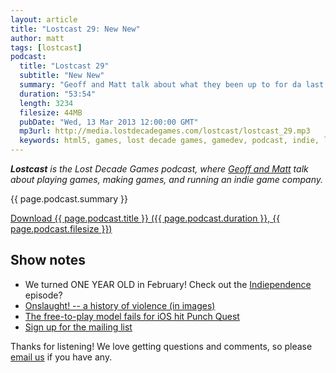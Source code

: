 ```yaml
---
layout: article
title: "Lostcast 29: New New"
author: matt
tags: [lostcast]
podcast:
  title: "Lostcast 29"
  subtitle: "New New"
  summary: "Geoff and Matt talk about what they been up to for da last 2 months?!"
  duration: "53:54"
  length: 3234
  filesize: 44MB
  pubDate: "Wed, 13 Mar 2013 12:00:00 GMT"
  mp3url: http://media.lostdecadegames.com/lostcast/lostcast_29.mp3
  keywords: html5, games, lost decade games, gamedev, podcast, indie, lostcast
---
```

_**Lostcast** is the Lost Decade Games podcast, where [Geoff and Matt](/about/) talk about playing games, making games, and running an indie game company._

{{ page.podcast.summary }}

<a class="download-podcast" href="{{ page.podcast.mp3url }}">
	Download {{ page.podcast.title }} ({{ page.podcast.duration }}, {{ page.podcast.filesize }})
</a>

## Show notes

* We turned ONE YEAR OLD in February! Check out the [Indiependence](/lostcast-episode-10-indiependence-day/) episode?
* [Onslaught! -- a history of violence (in images)](/onslaught-a-history-of-violence-in-images/)
* [The free-to-play model fails for iOS hit Punch Quest](http://gamasutra.com/view/news/181658/The_freetoplay_model_fails_for_iOS_hit_Punch_Quest.php)
* [Sign up for the mailing list](http://goo.gl/3Iaku)

Thanks for listening! We love getting questions and comments, so please [email us](mailto:hello@lostdecadegames.com) if you have any.
